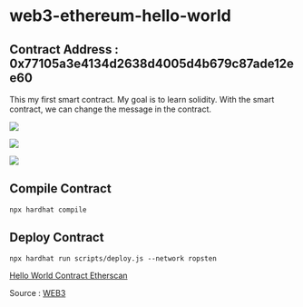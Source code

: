 # web3-ethereum-hello-world

## Contract Address :  0x77105a3e4134d2638d4005d4b679c87ade12ee60

This my first smart contract. My goal is to learn solidity. With the smart contract, we can change the message in the contract.

![](https://github.com/eraykisabacak/web3-ethereum-hello-world/tree/main/images/Screenshot_1.jpg)

![](https://github.com/eraykisabacak/web3-ethereum-hello-world/tree/main/images/Screenshot_2.jpg)

![](https://github.com/eraykisabacak/web3-ethereum-hello-world/tree/main/images/Screenshot_3.jpg)

## Compile Contract
````
npx hardhat compile
````

## Deploy Contract
````
npx hardhat run scripts/deploy.js --network ropsten
````

[Hello World Contract Etherscan](https://ropsten.etherscan.io/address/0x77105a3e4134d2638d4005d4b679c87ade12ee60)

Source : [WEB3](https://www.web3.university/article/hello-world-smart-contract)